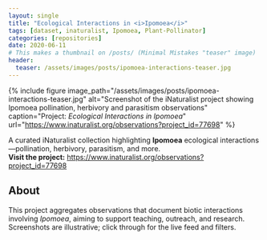 ```yaml
---
layout: single
title: "Ecological Interactions in <i>Ipomoea</i>"
tags: [dataset, inaturalist, Ipomoea, Plant-Pollinator]
categories: [repositories]
date: 2020-06-11
# This makes a thumbnail on /posts/ (Minimal Mistakes "teaser" image)
header:
  teaser: /assets/images/posts/ipomoea-interactions-teaser.jpg
---
```


<!-- Put the preview content BEFORE the excerpt separator so it shows on /posts/ -->
{% include figure
   image_path="/assets/images/posts/ipomoea-interactions-teaser.jpg"
   alt="Screenshot of the iNaturalist project showing Ipomoea pollination, herbivory and parasitism observations"
   caption="Project: *Ecological Interactions in Ipomoea*"
   url="https://www.inaturalist.org/observations?project_id=77698" %}

A curated iNaturalist collection highlighting **Ipomoea** ecological interactions—pollination, herbivory, parasitism, and more.  
**Visit the project:** <https://www.inaturalist.org/observations?project_id=77698>

<!--more-->

## About
This project aggregates observations that document biotic interactions involving *Ipomoea*, aiming to support teaching, outreach, and research. Screenshots are illustrative; click through for the live feed and filters.
